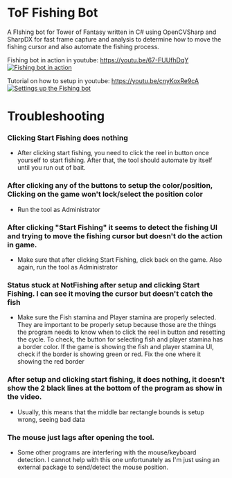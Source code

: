 # ToF Fishing Bot

A FIshing bot for Tower of Fantasy written in C# using OpenCVSharp and SharpDX for fast frame capture and analysis to determine how to move the fishing cursor and also automate the fishing process.

Fishing bot in action in youtube: https://youtu.be/67-FUUfhDqY
[![Fishing bot in action](https://img.youtube.com/vi/67-FUUfhDqY/maxresdefault.jpg)](http://www.youtube.com/watch?v=67-FUUfhDqY "Fishing bot in action in youtube")

Tutorial on how to setup in youtube: https://youtu.be/cnyKoxRe9cA
[![Settings up the Fishing bot](https://img.youtube.com/vi/cnyKoxRe9cA/maxresdefault.jpg)](http://www.youtube.com/watch?v=67-cnyKoxRe9cA "Settings up the Fishing bot")

# Troubleshooting

### Clicking Start Fishing does nothing

- After clicking start fishing, you need to click the reel in button once yourself to start fishing. After that, the tool should automate by itself until you run out of bait.

### After clicking any of the buttons to setup the color/position, Clicking on the game won't lock/select the position color

- Run the tool as Administrator

### After clicking "Start Fishing" it seems to detect the fishing UI and trying to move the fishing cursor but doesn't do the action in game.

- Make sure that after clicking Start Fishing, click back on the game. Also again, run the tool as Administrator

### Status stuck at NotFishing after setup and clicking Start Fishing. I can see it moving the cursor but doesn't catch the fish

- Make sure the Fish stamina and Player stamina are properly selected. They are important to be properly setup because those are the things the program needs to know when to click the reel in button and resetting the cycle. To check, the button for selecting fish and player stamina has a border color. If the game is showing the fish and player stamina UI, check if the border is showing green or red. Fix the one where it showing the red border

### After setup and clicking start fishing, it does nothing, it doesn't show the 2 black lines at the bottom of the program as show in the video.

- Usually, this means that the middle bar rectangle bounds is setup wrong, seeing bad data

### The mouse just lags after opening the tool.

- Some other programs are interfering with the mouse/keyboard detection. I cannot help with this one unfortunately as I'm just using an external package to send/detect the mouse position.

